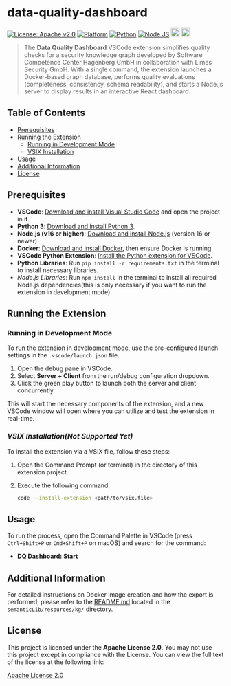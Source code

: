 # data-quality-dashboard

[![License: Apache v2.0](https://img.shields.io/badge/License-Apache%20v2.0-blue.svg?style=flat-square)](http://www.apache.org/licenses/LICENSE-2.0)
[![Platform](https://img.shields.io/badge/platform-windows%20%7C%20macos-lightgrey)](https://shields.io/)
[![Python](https://img.shields.io/badge/Python-3.8%E2%80%933.12-green)](https://www.python.org/downloads/)
[![Node JS](https://img.shields.io/badge/NodeJS-v16+-red)](https://nodejs.org/en)
<img src="https://img.shields.io/badge/docker-%230db7ed.svg?style=for-the-badge&logo=docker&logoColor=white" alt="Docker" height="20">
<img src="https://img.shields.io/badge/Visual%20Studio%20Code-0078d7.svg?style=for-the-badge&logo=visual-studio-code&logoColor=white" alt="Docker" height="20">

> The **Data Quality Dashboard** VSCode extension simplifies quality checks for a security knowledge 
> graph developed by Software Competence Center Hagenberg GmbH in collaboration with Limes Security 
> GmbH. With a single command, the extension launches a Docker-based graph database, performs 
> quality evaluations (completeness, consistency, schema readability), and starts a Node.js server 
> to display results in an interactive React dashboard.

## Table of Contents

- [Prerequisites](#prerequisites)
- [Running the Extension](#running-the-extension)
  - [Running in Development Mode](#running-in-development-mode)
  - [VSIX Installation](#vsix-installation)
- [Usage](#usage)
- [Additional Information](#additional-information)
- [License](#license)

## Prerequisites

- **VSCode**: [Download and install Visual Studio Code](https://code.visualstudio.com/) and open the 
project in it.
- **Python 3**: [Download and install Python 3](https://www.python.org/downloads/).
- **Node.js (v16 or higher)**: [Download and install Node.js](https://nodejs.org/en/) (version 16 or newer).
- **Docker**: [Download and install Docker](https://www.docker.com/get-started), then ensure Docker is 
running.
- **VSCode Python Extension**: [Install the Python extension for VSCode](https://marketplace.visualstudio.com/items?itemName=ms-python.python).
- **Python Libraries**: Run `pip install -r requirements.txt` in the terminal to install necessary 
libraries.
- *Node.js Libraries*: Run `npm install` in the terminal to install all required Node.js
dependencies(this is only necessary if you want to run the extension in development mode).

## Running the Extension

### Running in Development Mode

To run the extension in development mode, use the pre-configured launch settings in the `.vscode/launch.json` file. 

1. Open the debug pane in VSCode.
2. Select **Server + Client** from the run/debug configuration dropdown.
3. Click the green play button to launch both the server and client concurrently.

This will start the necessary components of the extension, and a new VSCode window will open where you can utilize and test the extension in real-time.

### _VSIX Installation(Not Supported Yet)_
To install the extension via a VSIX file, follow these steps:

1. Open the Command Prompt (or terminal) in the directory of this extension project. 
2. Execute the following command:

   ```bash
   code --install-extension <path/to/vsix.file>
## Usage

To run the process, open the Command Palette in VSCode (press `Ctrl+Shift+P` or `Cmd+Shift+P` on macOS) and search for the command:

- **DQ Dashboard: Start**

## Additional Information

For detailed instructions on Docker image creation and how the export is performed, please refer to the [README.md](semanticLib/resources/kg/README.md) located in the `semanticLib/resources/kg/` directory.
   
## License

This project is licensed under the **Apache License 2.0**. You may not use this project except in compliance with the License. You can view the full text of the license at the following link:

[Apache License 2.0](http://www.apache.org/licenses/LICENSE-2.0)


